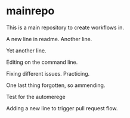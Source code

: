 # mainrepo
This is a main repository to create workflows in.

A new line in readme.
Another line.

Yet another line.

Editing on the command line.

Fixing different issues.
Practicing.

One last thing forgotten, so ammending.

Test for the automerege

Adding a new line to trigger pull request flow.

